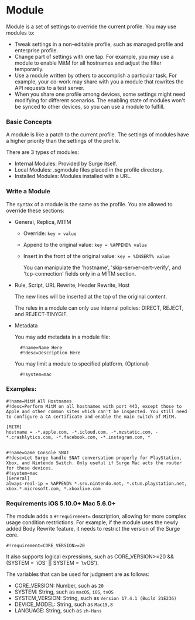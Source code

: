 Module
======

Module is a set of settings to override the current profile. You may use modules to:

*   Tweak settings in a non-editable profile, such as managed profile and enterprise profile.
*   Change part of settings with one tap. For example, you may use a module to enable MitM for all hostnames and adjust the filter temporarily.
*   Use a module written by others to accomplish a particular task. For example, your co-work may share with you a module that rewrites the API requests to a test server.
*   When you share one profile among devices, some settings might need modifying for different scenarios. The enabling state of modules won't be synced to other devices, so you can use a module to fulfill.

### Basic Concepts

A module is like a patch to the current profile. The settings of modules have a higher priority than the settings of the profile.

There are 3 types of modules:

*   Internal Modules: Provided by Surge itself.
*   Local Modules: .sgmodule files placed in the profile directory.
*   Installed Modules: Modules installed with a URL.

### Write a Module

The syntax of a module is the same as the profile. You are allowed to override these sections:

*   General, Replica, MITM
    
    *   Override: `key = value`
    *   Append to the original value: `key = %APPEND% value`
    *   Insert in the front of the original value: `key = %INSERT% value`
        
        You can manipulate the 'hostname', 'skip-server-cert-verify', and 'tcp-connection' fields only in a MITM section.
        

*   Rule, Script, URL Rewrite, Header Rewrite, Host
    
    The new lines will be inserted at the top of the original content.
    
    The rules in a module can only use internal policies: DIRECT, REJECT, and REJECT-TINYGIF.
    
*   Metadata
    
    You may add metadata in a module file:
    
          #!name=Name Here
          #!desc=Description Here
        
    
    You may limit a module to specified platform. (Optional)
    
          #!system=mac
        
    

### Examples:

    #!name=MitM All Hostnames
    #!desc=Perform MitM on all hostnames with port 443, except those to Apple and other common sites which can't be inspected. You still need to configure a CA certificate and enable the main switch of MitM.
    
    [MITM]
    hostname = -*.apple.com, -*.icloud.com, -*.mzstatic.com, -*.crashlytics.com, -*.facebook.com, -*.instagram.com, *
    

    #!name=Game Console SNAT
    #!desc=Let Surge handle SNAT conversation properly for PlayStation, Xbox, and Nintendo Switch. Only useful if Surge Mac acts the router for these devices.
    #!system=mac
    [General]
    always-real-ip = %APPEND% *.srv.nintendo.net, *.stun.playstation.net, xbox.*.microsoft.com, *.xboxlive.com
    

### Requirements iOS 5.10.0+ Mac 5.6.0+

The module adds a `#!requirement=` description, allowing for more complex usage condition restrictions. For example, if the module uses the newly added Body Rewrite feature, it needs to restrict the version of the Surge core.

`#!requirement=CORE_VERSION>=20`

It also supports logical expressions, such as CORE\_VERSION>=20 && (SYSTEM = 'iOS' || SYSTEM = 'tvOS').

The variables that can be used for judgment are as follows:

*   CORE\_VERSION: Number, such as `20`
*   SYSTEM: String, such as `macOS`, `iOS`, `tvOS`
*   SYSTEM\_VERSION: String, such as `Version 17.4.1 (Build 21E236)`
*   DEVICE\_MODEL: String, such as `Mac15,8`
*   LANGUAGE: String, such as `zh-Hans`